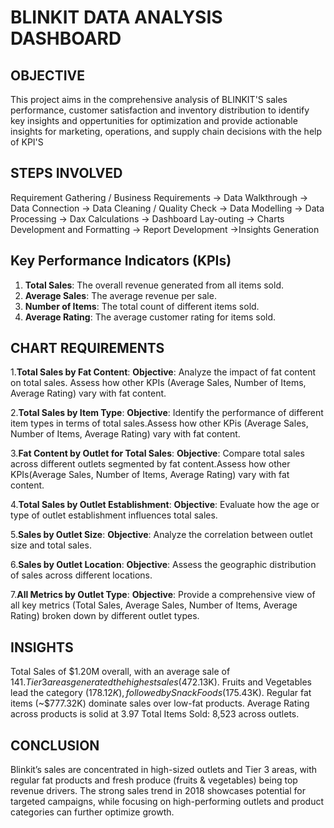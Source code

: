 # BLINKIT DATA ANALYSIS DASHBOARD


## OBJECTIVE
This project aims in the comprehensive analysis of BLINKIT'S sales performance, customer satisfaction and 
inventory distribution to identify key insights and oppertunities for optimization and provide actionable 
insights for marketing, operations, and supply chain decisions with the help of KPI'S


## STEPS INVOLVED 

Requirement Gathering / Business Requirements -> Data Walkthrough -> Data Connection -> Data Cleaning / Quality Check ->
Data Modelling -> Data Processing -> Dax Calculations -> Dashboard Lay-outing -> Charts Development and Formatting ->
Report Development ->Insights Generation


## Key Performance Indicators (KPIs) 

1. **Total Sales**: The overall revenue generated from all items sold.
2. **Average Sales**: The average revenue per sale.
3. **Number of Items**: The total count of different items sold.
4. **Average Rating**: The average customer rating for items sold.



## CHART REQUIREMENTS

1.**Total Sales by Fat Content**:
**Objective**: Analyze the impact of fat content on total sales. Assess how other KPIs (Average Sales, Number of Items, Average Rating)
vary with fat content.

2.**Total Sales by Item Type**:
**Objective**: Identify the performance of different item types in terms of total sales.Assess how other KPis (Average Sales, Number of Items,
Average Rating) vary with fat content.

3.**Fat Content by Outlet for Total Sales**:
**Objective**: Compare total sales across different outlets segmented by fat content.Assess how other KPIs(Average Sales, Number of Items, Average
Rating) vary with fat content.


4.**Total Sales by Outlet Establishment**:
**Objective**: Evaluate how the age or type of outlet establishment influences total sales.


5.**Sales by Outlet Size**:
**Objective**: Analyze the correlation between outlet size and total sales.


6.**Sales by Outlet Location**:
**Objective**: Assess the geographic distribution of sales across different locations.


7.**All Metrics by Outlet Type**:
**Objective**: Provide a comprehensive view of all key metrics (Total Sales, Average Sales, Number of Items, Average Rating) broken down by 
different
outlet types.



## INSIGHTS

Total Sales of $1.20M overall, with an average sale of $141.
Tier 3 areas generated the highest sales ($472.13K).
Fruits and Vegetables lead the category ($178.12K), followed by Snack Foods ($175.43K).
Regular fat items (~$777.32K) dominate sales over low-fat products.
Average Rating across products is solid at 3.97
Total Items Sold: 8,523 across outlets.



## CONCLUSION

Blinkit’s sales are concentrated in high-sized outlets and Tier 3 areas, with regular fat products and fresh produce (fruits & vegetables) 
being top revenue drivers. The strong sales trend in 2018 showcases potential for targeted campaigns, while focusing on high-performing outlets 
and product categories can further optimize growth.




